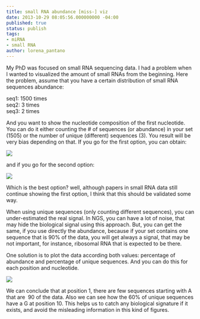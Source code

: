 ```yaml
---
title: small RNA abundance [miss-] viz
date: 2013-10-29 08:05:56.000000000 -04:00
published: true
status: publish
tags:
- miRNA
- small RNA
author: lorena_pantano
---
```


My PhD was focused on small RNA sequencing data. I had a problem when I wanted to visualized the amount of small RNAs from the beginning. Here the problem, assume that you have a certain distribution of small RNA sequences abundance:

seq1: 1500 times  
seq2: 3 times  
seq3: 2 times

And you want to show the nucleotide composition of the first nucleotide. You can do it either counting the # of sequences (or abundance) in your set (1505) or the number of unique (different) sequences (3). You result will be very bias depending on that. If you go for the first option, you can obtain:

![](../images/ntabundance11.png)

and if you go for the second option:

![](../images/ntabundance2.png)

Which is the best option? well, although papers in small RNA data still continue showing the first option, I think that this should be validated some way.

When using unique sequences (only counting different sequences), you can under-estimated the real signal. In NGS, you can have a lot of noise, that may hide the biological signal using this approach. But, you can get the same, if you use directly the abundance, because if your set contains one sequence that is 90% of the data, you will get always a signal, that may be not important, for instance, ribosomal RNA that is expected to be there.

One solution is to plot the data according both values: percentage of abundance and percentage of unique sequences. And you can do this for each position and nucleotide.

![](../images/ntabundance3.png)

We can conclude that at position 1, there are few sequences starting with A that are  90 of the data. Also we can see how the 60% of unique sequences have a G at position 10\. This helps us to catch any biological signature if it exists, and avoid the misleading information in this kind of figures.
